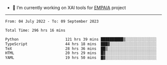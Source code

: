 - 🔭 I’m currently working on XAI tools for [EMPAIA](https://en.empaia.org/) project

---

<!--START_SECTION:waka-->

```txt
From: 04 July 2022 - To: 09 September 2023

Total Time: 296 hrs 16 mins

Python                     121 hrs 39 mins ██████████▒░░░░░░░░░░░░░░   41.06 %
TypeScript                 44 hrs 18 mins  ███▓░░░░░░░░░░░░░░░░░░░░░   14.95 %
TeX                        28 hrs 36 mins  ██▒░░░░░░░░░░░░░░░░░░░░░░   09.65 %
HTML                       20 hrs 29 mins  █▓░░░░░░░░░░░░░░░░░░░░░░░   06.92 %
YAML                       19 hrs 50 mins  █▓░░░░░░░░░░░░░░░░░░░░░░░   06.70 %
```

<!--END_SECTION:waka-->
